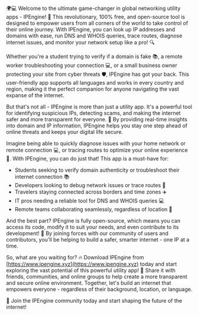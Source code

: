 🌍💻 Welcome to the ultimate game-changer in global networking utility apps - IPEngine! 🚀 This revolutionary, 100% free, and open-source tool is designed to empower users from all corners of the world to take control of their online journey. With IPEngine, you can look up IP addresses and domains with ease, run DNS and WHOIS queries, trace routes, diagnose internet issues, and monitor your network setup like a pro! 🔍

Whether you're a student trying to verify if a domain is fake 📚, a remote worker troubleshooting your connection 💻, or a small business owner protecting your site from cyber threats 🛡️, IPEngine has got your back. This user-friendly app supports all languages and works in every country and region, making it the perfect companion for anyone navigating the vast expanse of the internet.

But that's not all - IPEngine is more than just a utility app. It's a powerful tool for identifying suspicious IPs, detecting scams, and making the internet safer and more transparent for everyone. 🚫 By providing real-time insights into domain and IP information, IPEngine helps you stay one step ahead of online threats and keeps your digital life secure.

Imagine being able to quickly diagnose issues with your home network or remote connection 💻, or tracing routes to optimize your online experience 📍. With IPEngine, you can do just that! This app is a must-have for:

* Students seeking to verify domain authenticity or troubleshoot their internet connection 📚
* Developers looking to debug network issues or trace routes 🔧
* Travelers staying connected across borders and time zones ✈️
* IT pros needing a reliable tool for DNS and WHOIS queries 💻
* Remote teams collaborating seamlessly, regardless of location 💼

And the best part? IPEngine is fully open-source, which means you can access its code, modify it to suit your needs, and even contribute to its development! 🤖 By joining forces with our community of users and contributors, you'll be helping to build a safer, smarter internet - one IP at a time.

So, what are you waiting for? 🔥 Download IPEngine from [https://www.ipengine.xyz](https://www.ipengine.xyz) today and start exploring the vast potential of this powerful utility app! 🚀 Share it with friends, communities, and online groups to help create a more transparent and secure online environment. Together, let's build an internet that empowers everyone - regardless of their background, location, or language.

🌟 Join the IPEngine community today and start shaping the future of the internet!